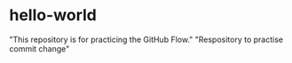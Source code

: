 # hello-world
"This repository is for practicing the GitHub Flow."
"Respository to practise commit change"
